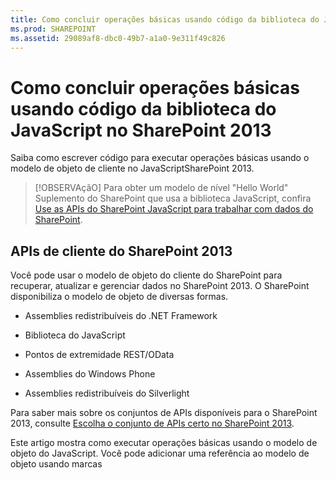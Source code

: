 ```yaml
---
title: Como concluir operações básicas usando código da biblioteca do JavaScript no SharePoint 2013
ms.prod: SHAREPOINT
ms.assetid: 29089af8-dbc0-49b7-a1a0-9e311f49c826
---
```



# Como concluir operações básicas usando código da biblioteca do JavaScript no SharePoint 2013
Saiba como escrever código para executar operações básicas usando o modelo de objeto de cliente no JavaScriptSharePoint 2013.
> [!OBSERVAçãO]
> Para obter um modelo de nível "Hello World" Suplemento do SharePoint que usa a biblioteca JavaScript, confira  [Use as APIs do SharePoint JavaScript para trabalhar com dados do SharePoint](use-the-sharepoint-javascript-apis-to-work-with-sharepoint-data.md). 
  
    
    


## APIs de cliente do SharePoint 2013
<a name="ClientAPIs"> </a>

Você pode usar o modelo de objeto do cliente do SharePoint para recuperar, atualizar e gerenciar dados no SharePoint 2013. O SharePoint disponibiliza o modelo de objeto de diversas formas.
  
    
    

- Assemblies redistribuíveis do .NET Framework
    
  
- Biblioteca do JavaScript
    
  
- Pontos de extremidade REST/OData
    
  
- Assemblies do Windows Phone
    
  
- Assemblies redistribuíveis do Silverlight
    
  
Para saber mais sobre os conjuntos de APIs disponíveis para o SharePoint 2013, consulte  [Escolha o conjunto de APIs certo no SharePoint 2013](http://msdn.microsoft.com/library/f36645da-77c5-47f1-a2ca-13d4b62b320d%28Office.15%29.aspx).
  
    
    
Este artigo mostra como executar operações básicas usando o modelo de objeto do JavaScript. Você pode adicionar uma referência ao modelo de objeto usando marcas <script> HTML. Para saber mais sobre como usar as outras APIs de cliente, consulte o seguinte:
  
    
    

-  [Concluir operações básicas usando o código de biblioteca do cliente SharePoint 2013](complete-basic-operations-using-sharepoint-2013-client-library-code.md)
    
  
-  [Realizar operações básicas usando os pontos de extremidade REST do SharePoint 2013](complete-basic-operations-using-sharepoint-2013-rest-endpoints.md)
    
  
-  [Crie aplicativos do Windows Phone que acessam o SharePoint 2013](http://msdn.microsoft.com/library/36681335-f772-4499-8445-f94481bc18e7%28Office.15%29.aspx)
    
  
-  [Usando o modelo de objeto do Silverlight](http://msdn.microsoft.com/library/cea7829d-f360-4052-8b76-91d90bcefd2a%28Office.15%29.aspx)
    
  

## Executar tarefas básicas no SharePoint 2013 usando o modelo de objeto do cliente do JavaScript
<a name="BasicOps_SPJSOMOps"> </a>

As seções a seguir descrevem tarefas que você pode concluir programaticamente e incluem exemplos de código do JavaScript que demonstram as operações.
  
    
    
Quando você cria um suplemento hospedado na nuvem, pode adicionar uma referência ao modelo de objeto usando marcas <script> HTML. Recomendamos que você referencie o host da Web, uma vez que o suplemento da Web pode não existir em todos os cenários de suplementos hospedados na nuvem. Você pode recuperar a URL do host da Web do parâmetro de cadeia de caracteres de consulta  _SPHostUrl_, caso esteja usando o token **{StandardTokens}**. Você pode também usar seu parâmetro de cadeia de caracteres de consulta definido, caso esteja usando o token **{HostUrl}**. Depois de obter a URL do host da Web, você deve usar código do JavaScript para criar dinamicamente a referência ao modelo de objeto.
  
    
    
O exemplo de código a seguir executa essas tarefas para adicionar uma referência ao modelo de objeto do JavaScript:
  
    
    

- Referências à biblioteca AJAX da Rede de Distribuição de Conteúdo (CDN) da Microsoft.
    
  
- Referências à biblioteca jQuery da CDN da Microsoft.
    
  
- Extrai a URL do host da Web da cadeia de caracteres de consulta.
    
  
- Carrega os arquivos SP.Runtime.js e SP.js usando a função **getScript** no jQuery. Depois de carregar os arquivos, seu programa terá acesso ao modelo de objeto do JavaScript para o SharePoint.
    
  
- Continua o fluxo na função **execOperation**.
    
  



```

<script
    src="//ajax.aspnetcdn.com/ajax/4.0/1/MicrosoftAjax.js" 
    type="text/javascript">
</script>
<script
    type="text/javascript"
    src="//ajax.aspnetcdn.com/ajax/jQuery/jquery-1.7.2.min.js">
</script>
<script type="text/javascript">
    var hostweburl;

    // Load the required SharePoint libraries.
    $(document).ready(function () {

        // Get the URI decoded URLs.
        hostweburl =
            decodeURIComponent(
                getQueryStringParameter("SPHostUrl")
        );

        // The js files are in a URL in the form:
        // web_url/_layouts/15/resource_file
        var scriptbase = hostweburl + "/_layouts/15/";

        // Load the js files and continue to
        // the execOperation function.
        $.getScript(scriptbase + "SP.Runtime.js",
            function () {
                $.getScript(scriptbase + "SP.js", execOperation);
            }
        );
    });

    // Function to execute basic operations.
    function execOperation() {

        // Continue your program flow here.

    }

    // Function to retrieve a query string value.
    // For production purposes you may want to use
    // a library to handle the query string.
    function getQueryStringParameter(paramToRetrieve) {
        var params =
            document.URL.split("?")[1].split("&amp;");
        var strParams = "";
        for (var i = 0; i < params.length; i = i + 1) {
            var singleParam = params[i].split("=");
            if (singleParam[0] == paramToRetrieve)
                return singleParam[1];
        }
    }
</script>

```

Quando você cria um suplemento hospedado pelo SharePoint, pode adicionar uma referência ao modelo de objeto usando marcas <script> HTML. O suplemento da Web em um suplemento hospedado pelo SharePoint permite o uso de caminhos relativos para fazer referência aos arquivos necessários para usar o modelo de objeto do JavaScript.
  
    
    
A marcação a seguir executa estas tarefas para adicionar uma referência ao modelo de objeto do JavaScript:
  
    
    

- Referencia a biblioteca AJAX da CDN da Microsoft.
    
  
- Referencia o arquivo SP.Runtime.js usando uma URL relativa ao suplemento da Web.
    
  
- Referencia o arquivo SP.js usando uma URL relativa ao suplemento da Web.
    
  



```

<script
    src="//ajax.aspnetcdn.com/ajax/4.0/1/MicrosoftAjax.js" 
    type="text/javascript">
</script>
<script 
    type="text/javascript" 
    src="/_layouts/15/sp.runtime.js">
</script>
<script 
    type="text/javascript" 
    src="/_layouts/15/sp.js">
</script>
<script type="text/javascript">

    // Continue your program flow here.

</script>
```


## Tarefas de site do SharePoint
<a name="BasicOps_SPWebTasks"> </a>

Para trabalhar com sites usando o JavaScript, comece usando o construtor **ClientContext(serverRelativeUrl)** e passe uma URL ou URI para retornar um contexto de solicitação específico.
  
    
    

### Recuperar as propriedades de um site

Use a propriedade da Web da classe **ClientContext** para especificar as propriedades do objeto do site localizado em uma URL de contexto especificada. Depois de carregar o objeto de site por meio do método **load(clientObject)** e então chamar **executeQueryAsync(succeededCallback, failedCallback)**, você obterá acesso a todas as propriedades desse site. O exemplo a seguir exibe o título e a descrição do site especificado, embora todas as outras propriedades retornadas por padrão fiquem disponíveis depois que você carregar o objeto de site e executar a consulta.
  
    
    

```

function retrieveWebSite(siteUrl) {
    var clientContext = new SP.ClientContext(siteUrl);
    this.oWebsite = clientContext.get_web();

    clientContext.load(this.oWebsite);

    clientContext.executeQueryAsync(
        Function.createDelegate(this, this.onQuerySucceeded), 
        Function.createDelegate(this, this.onQueryFailed)
    );
}

function onQuerySucceeded(sender, args) {
    alert('Title: ' + this.oWebsite.get_title() + 
        ' Description: ' + this.oWebsite.get_description());
}
    
function onQueryFailed(sender, args) {
    alert('Request failed. ' + args.get_message() + 
        '\\n' + args.get_stackTrace());
}
```


### Recuperar somente as propriedades selecionadas de um site

Para reduzir a transferência de dados desnecessária entre cliente e servidor, talvez você queira retornar somente as propriedades especificadas do objeto de site, e não todas as propriedades. Nesse caso, use sintaxe de consulta LINQ ou de expressão lambda com o método **load(clientObject)** para especificar quais propriedades serão retornadas do servidor. No exemplo a seguir, somente o título e a data de criação do objeto de site ficarão disponíveis após a chamada a **executeQueryAsync(succeededCallback, failedCallback)**.
  
    
    

```

function retrieveWebSiteProperties(siteUrl) {
    var clientContext = new SP.ClientContext(siteUrl);
    this.oWebsite = clientContext.get_web();

    clientContext.load(this.oWebsite, 'Title', 'Created');

    clientContext.executeQueryAsync(
        Function.createDelegate(this, this.onQuerySucceeded), 
        Function.createDelegate(this, this.onQueryFailed)
    );
}

function onQuerySucceeded(sender, args) {
    alert('Title: ' + this.oWebsite.get_title() + 
        ' Created: ' + this.oWebsite.get_created());
}
    
function onQueryFailed(sender, args) {
    alert('Request failed. ' + args.get_message() + 
        '\\n' + args.get_stackTrace());
}
```


> [!OBSERVAçãO]
> Se você tentar acessar outras propriedades, o código lançará uma exceção porque não há outras propriedades disponíveis. 
  
    
    


### Gravar nas propriedades de um site

Para modificar um site, defina suas propriedades e chame o método **update()**, de maneira semelhante ao funcionamento do modelo de objeto do servidor. No entanto, no modelo de objeto do cliente, você deverá chamar **executeQueryAsync(succeededCallback, failedCallback)** para solicitar o processamento em lotes de todos os comandos especificados. O exemplo a seguir altera o título e a descrição de um site especificado.
  
    
    

```

function updateWebSite(siteUrl) {
    var clientContext = new SP.ClientContext(siteUrl);
    this.oWebsite = clientContext.get_web();

    this.oWebsite.set_title('Updated Web Site');
    this.oWebsite.set_description('This is an updated Web site.');
    this.oWebsite.update();

    clientContext.load(this.oWebsite, 'Title', 'Description');

    clientContext.executeQueryAsync(
        Function.createDelegate(this, this.onQuerySucceeded), 
        Function.createDelegate(this, this.onQueryFailed)
    );
}

function onQuerySucceeded(sender, args) {
    alert('Title: ' + this.oWebsite.get_title() + 
        ' Description: ' + this.oWebsite.get_description());
}
    
function onQueryFailed(sender, args) {
    alert('Request failed. ' + args.get_message() + 
        '\\n' + args.get_stackTrace());
}
```


## Tarefas de lista do SharePoint
<a name="BasicOps_SPListTasks"> </a>

Trabalhar com objetos de lista usando o JavaScript é semelhante a trabalhar com objetos de site. Comece usando o construtor **ClientContext(serverRelativeUrl)** e passando uma URL ou URI para retornar um contexto de solicitação específico. Você poderá então usar a propriedade **lists** da classe **Web** para obter a coleção de listas no site.
  
    
    

### Recuperar todas as propriedades de todas as listas em um site

Para retornar todas as listas de um site, carregue a coleção de listas por meio do método **load(clientObject)** e então chame **executeQueryAsync(succeededCallback, failedCallback)**. O exemplo a seguir exibe a URL do site e a data e hora em que a lista foi criada.
  
    
    

```

function retrieveAllListProperties(siteUrl) {
    var clientContext = new SP.ClientContext(siteUrl);
    var oWebsite = clientContext.get_web();
    this.collList = oWebsite.get_lists();
    clientContext.load(collList);

    clientContext.executeQueryAsync(
        Function.createDelegate(this, this.onQuerySucceeded), 
        Function.createDelegate(this, this.onQueryFailed)
    );
}

function onQuerySucceeded() {
    var listInfo = '';
    var listEnumerator = collList.getEnumerator();

    while (listEnumerator.moveNext()) {
        var oList = listEnumerator.get_current();
        listInfo += 'Title: ' + oList.get_title() + ' Created: ' + 
            oList.get_created().toString() + '\\n';
    }
    alert(listInfo);
}

function onQueryFailed(sender, args) {
    alert('Request failed. ' + args.get_message() + 
        '\\n' + args.get_stackTrace());
}
```


### Recuperar somente as propriedades de listas especificadas

O exemplo anterior retorna todas as propriedades das listas em um site. Para reduzir a transferência de dados desnecessária entre cliente e servidor, você poderá usar expressões de consulta LINQ para especificar quais propriedades serão retornadas. No JavaScript, especifique **Include** como parte da cadeia de caracteres de consulta passada para o método **load(clientObject)** para especificar quais propriedades serão retornadas. O exemplo a seguir usa essa abordagem para retornar somente o título e a ID de cada lista da coleção.
  
    
    

```

function retrieveSpecificListProperties(siteUrl) {
    var clientContext = new SP.ClientContext(siteUrl);
    var oWebsite = clientContext.get_web();
    this.collList = oWebsite.get_lists();

    clientContext.load(collList, 'Include(Title, Id)');
    clientContext.executeQueryAsync(
        Function.createDelegate(this, this.onQuerySucceeded), 
        Function.createDelegate(this, this.onQueryFailed)
    );
}

function onQuerySucceeded() {
    var listInfo = '';
    var listEnumerator = collList.getEnumerator();

    while (listEnumerator.moveNext()) {
        var oList = listEnumerator.get_current();
        listInfo += 'Title: ' + oList.get_title() + 
            ' ID: ' + oList.get_id().toString() + '\\n';
    }
    alert(listInfo);
}

function onQueryFailed(sender, args) {
    alert('Request failed. ' + args.get_message() + 
        '\\n' + args.get_stackTrace());
}

```


### Armazenar listas recuperadas em uma coleção

Como mostra o exemplo a seguir, você poderá usar o método **loadQuery(clientObjectCollection, exp)** em vez de usar o método **load(clientObject)** para armazenar o valor de retorno em outra coleção em vez de armazená-lo na propriedade de listas.
  
    
    

```

function retrieveSpecificListPropertiesToCollection(siteUrl) {
    var clientContext = new SP.ClientContext(siteUrl);
    var oWebsite = clientContext.get_web();
    var collList = oWebsite.get_lists();

    this.listInfoCollection = clientContext.loadQuery(collList, 'Include(Title, Id)');
    clientContext.executeQueryAsync(
        Function.createDelegate(this, this.onQuerySucceeded), 
        Function.createDelegate(this, this.onQueryFailed)
    );
}

function onQuerySucceeded() {
    var listInfo = '';

    for (var i = 0; i < this.listInfoCollection.length; i++) {
        var oList = this.listInfoCollection[i];
        listInfo += 'Title: ' + oList.get_title() + 
            ' ID: ' + oList.get_id().toString();
    }
    alert(listInfo.toString());
}

function onQueryFailed(sender, args) {
    alert('Request failed. ' + args.get_message() + 
        '\\n' + args.get_stackTrace());
}
```


### Aplicar filtros a uma recuperação de lista

Como mostra o exemplo a seguir, você pode aninhar instruções **Include** em uma consulta JavaScript para retornar metadados para uma lista e seus campos. O exemplo retorna todos os campos de todas as listas em um site e exibe o título e o nome interno de todos os campos cujo nome interno contenha a cadeia de caracteres "nome".
  
    
    

```

function retrieveAllListsAllFields(siteUrl) {
    var clientContext = new SP.ClientContext(siteUrl);
    var oWebsite = clientContext.get_web();
    var collList = oWebsite.get_lists();

    this.listInfoArray = clientContext.loadQuery(collList, 
        'Include(Title,Fields.Include(Title,InternalName))');

    clientContext.executeQueryAsync(
        Function.createDelegate(this, this.onQuerySucceeded), 
        Function.createDelegate(this, this._onQueryFailed)
    );
}

function onQuerySucceeded() {
    var listInfo = '';

    for (var i = 0; i < this.listInfoArray.length; i++) {
        var oList = this.listInfoArray[i];
        var collField = oList.get_fields();
        var fieldEnumerator = collField.getEnumerator();
            
        while (fieldEnumerator.moveNext()) {
            var oField = fieldEnumerator.get_current();
            var regEx = new RegExp('name', 'ig');
            
            if (regEx.test(oField.get_internalName())) {
                listInfo += '\\nList: ' + oList.get_title() + 
                    '\\n\\tField Title: ' + oField.get_title() + 
                    '\\n\\tField Name: ' + oField.get_internalName();
            }
        }
    }
    alert(listInfo);
}

function onQueryFailed(sender, args) {
    alert('Request failed. ' + args.get_message() + 
        '\\n' + args.get_stackTrace());
}

```


## Criar, atualizar e excluir listas
<a name="BasicOps_SPListCRUD"> </a>

A criação, a atualização e a exclusão de listas por meio do modelo de objeto do cliente funciona de maneira semelhante a como você executa essas tarefas usando o modelo de objeto do cliente .NET, embora operações do cliente não sejam concluídas até você chamar a função **executeQueryAsync(succeededCallback, failedCallback)**.
  
    
    

### Criar e atualizar uma lista

Para criar um objeto de lista usando JavaScript, use o objeto **ListCreationInformation** para definir suas propriedades e então passe o objeto para a função **add(parameters)** do objeto **ListCollection**. O exemplo a seguir cria uma nova lista de anúncios.
  
    
    

```

function createList(siteUrl) {
    var clientContext = new SP.ClientContext(siteUrl);
    var oWebsite = clientContext.get_web();
    
    var listCreationInfo = new SP.ListCreationInformation();
    listCreationInfo.set_title('My Announcements List');
    listCreationInfo.set_templateType(SP.ListTemplateType.announcements);

    this.oList = oWebsite.get_lists().add(listCreationInfo);

    clientContext.load(oList);
    clientContext.executeQueryAsync(
        Function.createDelegate(this, this.onQuerySucceeded), 
        Function.createDelegate(this, this.onQueryFailed)
    );
}

function onQuerySucceeded() {
    var result = oList.get_title() + ' created.';
    alert(result);
}

function onQueryFailed(sender, args) {
    alert('Request failed. ' + args.get_message() + 
        '\\n' + args.get_stackTrace());
}
```

Se precisar atualizar a lista depois de criá-la, você poderá definir propriedades da lista e chamar a lista **update()** antes de chamar **executeQueryAsync(succeededCallback, failedCallback)**, como mostrado nas modificações a seguir feitas no exemplo anterior.
  
    
    



```

.
.
.
.
this.oList = oWebsite.get_lists().add(listCreationInfo);

oList.set_description('New Announcements List');
oList.update();

clientContext.load(oList);
clientContext.executeQueryAsync(
    Function.createDelegate(this, this.onQuerySucceeded), 
    Function.createDelegate(this, this.onQueryFailed)
);
```


### Adicionar um campo a uma lista

Use a função **add(field)** ou **addFieldAsXml(schemaXml, addToDefaultView, options)** do objeto **FieldCollection** para adicionar um campo à coleção de campos de uma lista. O exemplo a seguir cria um campo e então o atualiza antes de chamar **executeQueryAsync(succeededCallback, failedCallback)**.
  
    
    

```

function addFieldToList(siteUrl) {
    var clientContext = new SP.ClientContext(siteUrl);

    var oList = clientContext.get_web().get_lists().getByTitle('Announcements');
    this.oField = oList.get_fields().addFieldAsXml(
        '<Field DisplayName=\\'MyField\\' Type=\\'Number\\' />', 
        true, 
        SP.AddFieldOptions.defaultValue
    );

    var fieldNumber = clientContext.castTo(oField,SP.FieldNumber);
    fieldNumber.set_maximumValue(100);
    fieldNumber.set_minimumValue(35);
    fieldNumber.update();

    clientContext.load(oField);
    clientContext.executeQueryAsync(
        Function.createDelegate(this, this.onQuerySucceeded), 
        Function.createDelegate(this, this.onQueryFailed)
    );
}

function onQuerySucceeded() {
    var result = oField.get_title() + ' added.';
    alert(result);
}

function onQueryFailed(sender, args) {
    alert('Request failed. ' + args.get_message() + 
        '\\n' + args.get_stackTrace());
}
```


### Excluir uma lista

Para excluir uma lista, chame a função **deleteObject()** do objeto de lista, como mostrado no exemplo a seguir.
  
    
    

```

function deleteList(siteUrl) {
    var clientContext = new SP.ClientContext(siteUrl);
    var oWebsite = clientContext.get_web();
    this.listTitle = 'My Announcements List';

    this.oList = oWebsite.get_lists().getByTitle(listTitle);
    oList.deleteObject();

    clientContext.executeQueryAsync(
        Function.createDelegate(this, this.onQuerySucceeded), 
        Function.createDelegate(this, this.onQueryFailed)
    );
}

function onQuerySucceeded() {
    var result = listTitle + ' deleted.';
    alert(result);
}

function onQueryFailed(sender, args) {
    alert('Request failed. ' + args.get_message() + 
        '\\n' + args.get_stackTrace());
}
```


## Criar, atualizar e excluir pastas
<a name="BasicOps_FolderTasks"> </a>

Você pode manipular pastas para organizar seu conteúdo usando o modelo de objeto do JavaScript. As seções a seguir mostram como executar operações básicas em pastas.
  
    
    

### Criar uma pasta em uma biblioteca de documentos

Para criar uma pasta, use um objeto **ListItemCreationInformation**, defina o tipo de objeto subjacente como **SP.FileSystemObjectType.folder** e passe-o como parâmetro para a função **addItem(parameters)** do objeto **List**. Defina propriedades no objeto de item de lista que esse método retorna e então chame a função **update()**, como mostrado no exemplo a seguir.
  
    
    

```

function createFolder(resultpanel) {
    var clientContext;
    var oWebsite;
    var oList;
    var itemCreateInfo;

    clientContext = new SP.ClientContext.get_current();
    oWebsite = clientContext.get_web();
    oList = oWebsite.get_lists().getByTitle("Shared Documents");

    itemCreateInfo = new SP.ListItemCreationInformation();
    itemCreateInfo.set_underlyingObjectType(SP.FileSystemObjectType.folder);
    itemCreateInfo.set_leafName("My new folder!");
    this.oListItem = oList.addItem(itemCreateInfo);
    this.oListItem.set_item("Title", "My new folder!");
    this.oListItem.update();

    clientContext.load(this.oListItem);
    clientContext.executeQueryAsync(
        Function.createDelegate(this, successHandler),
        Function.createDelegate(this, errorHandler)
    );

    function successHandler() {
        resultpanel.innerHTML = "Go to the " +
            "<a href='../Lists/Shared Documents'>document library</a> " +
            "to see your new folder.";
    }

    function errorHandler() {
        resultpanel.innerHTML =
            "Request failed: " + arguments[1].get_message();
    }
}
```


### Atualizar uma pasta em uma biblioteca de documentos

Para atualizar o nome da pasta, você poderá gravar na propriedade **FileLeafRef** e chame a função **update()** de forma que as alterações entrem em vigor quando o método **executeQueryAsync** for chamado.
  
    
    

```

function updateFolder(resultpanel) {
    var clientContext;
    var oWebsite;
    var oList;

    clientContext = new SP.ClientContext.get_current();
    oWebsite = clientContext.get_web();
    oList = oWebsite.get_lists().getByTitle("Shared Documents");

    this.oListItem = oList.getItemById(1);
    this.oListItem.set_item("FileLeafRef", "My updated folder");
    this.oListItem.update();

    clientContext.load(this.oListItem);
    clientContext.executeQueryAsync(
        Function.createDelegate(this, successHandler),
        Function.createDelegate(this, errorHandler)
    );

    function successHandler() {
        resultpanel.innerHTML = "Go to the " +
            "<a href='../Lists/Shared Documents'>document library</a> " +
            "to see your updated folder.";
    }

    function errorHandler() {
        resultpanel.innerHTML = "Request failed: " + arguments[1].get_message();
    }
}
```


### Excluir uma pasta em uma biblioteca de documentos

Para excluir uma pasta, chame a função **deleteObject()** no objeto. O exemplo a seguir usa o método **getFolderByServerRelativeUrl** para recuperar a pasta da biblioteca de documentos e então exclua o item.
  
    
    

```

function deleteFolder(resultpanel) {
    var clientContext;
    var oWebsite;
    var folderUrl;

    clientContext = new SP.ClientContext.get_current();
    oWebsite = clientContext.get_web();

    clientContext.load(oWebsite);
    clientContext.executeQueryAsync(function () {
        folderUrl = oWebsite.get_serverRelativeUrl() + "/Lists/Shared Documents/Folder1";
        this.folderToDelete = oWebsite.getFolderByServerRelativeUrl(folderUrl);
        this.folderToDelete.deleteObject();

        clientContext.executeQueryAsync(
            Function.createDelegate(this, successHandler),
            Function.createDelegate(this, errorHandler)
        );
    }, errorHandler);

    function successHandler() {
        resultpanel.innerHTML = "Go to the " +
            "<a href='../Lists/Shared Documents'>document library</a> " +
            "to make sure the folder is no longer there.";
    }

    function errorHandler() {
        resultpanel.innerHTML = "Request failed: " + arguments[1].get_message();
    }
}
```


## Criar, ler, atualizar e excluir arquivos
<a name="BasicOps_FileTasks"> </a>

Você pode manipular arquivos usando o modelo de objeto do JavaScript. As seções a seguir mostram como executar operações básicas em arquivos.
  
    
    

> [!OBSERVAçãO]
> Você só pode trabalhar com arquivos de até 1,5 MB usando o modelo de objeto do JavaScript. Para carregar arquivos maiores, use REST (Representational State Transfer). Para saber mais, consulte  [](complete-basic-operations-using-sharepoint-2013-rest-endpoints.md#LargeFiles). 
  
    
    


### Criar um arquivo em uma biblioteca de documentos

Para criar arquivos, use um objeto **FileCreationInformation**, defina o atributo de URL e anexe conteúdo como uma matriz de bytes codificada de base64, como mostrado neste exemplo.
  
    
    

```

function createFile(resultpanel) {
    var clientContext;
    var oWebsite;
    var oList;
    var fileCreateInfo;
    var fileContent;

    clientContext = new SP.ClientContext.get_current();
    oWebsite = clientContext.get_web();
    oList = oWebsite.get_lists().getByTitle("Shared Documents");

    fileCreateInfo = new SP.FileCreationInformation();
    fileCreateInfo.set_url("my new file.txt");
    fileCreateInfo.set_content(new SP.Base64EncodedByteArray());
    fileContent = "The content of my new file";

    for (var i = 0; i < fileContent.length; i++) {
        
        fileCreateInfo.get_content().append(fileContent.charCodeAt(i));
    }

    this.newFile = oList.get_rootFolder().get_files().add(fileCreateInfo);

    clientContext.load(this.newFile);
    clientContext.executeQueryAsync(
        Function.createDelegate(this, successHandler),
        Function.createDelegate(this, errorHandler)
    );

    function successHandler() {
        resultpanel.innerHTML =
            "Go to the " +
            "<a href='../Lists/Shared Documents'>document library</a> " +
            "to see your new file.";
    }

    function errorHandler() {
        resultpanel.innerHTML = "Request failed: " + arguments[1].get_message();
    }
}
```


### Ler um arquivo em uma biblioteca de documentos

Para ler o conteúdo de um arquivo, execute uma operação **GET** na URL do arquivo, como mostrado no exemplo a seguir.
  
    
    

```

function readFile(resultpanel) {
    var clientContext;
    var oWebsite;
    var fileUrl;

    clientContext = new SP.ClientContext.get_current();
    oWebsite = clientContext.get_web();

    clientContext.load(oWebsite);
    clientContext.executeQueryAsync(function () {
        fileUrl = oWebsite.get_serverRelativeUrl() +
            "/Lists/Shared Documents/TextFile1.txt";
        $.ajax({
            url: fileUrl,
            type: "GET"
        })
            .done(Function.createDelegate(this, successHandler))
            .error(Function.createDelegate(this, errorHandler));
    }, errorHandler);

    function successHandler(data) {
        resultpanel.innerHTML =
            "The content of file \\"TextFile1.txt\\": " + data
    }

    function errorHandler() {
        resultpanel.innerHTML =
            "Request failed: " + arguments[2];
    }
}
```


### Atualizar um arquivo em uma biblioteca de documentos

Para atualizar o conteúdo do arquivo, você poderá usar um objeto **FileCreationInformation** e definir o atributo de substituição como verdadeiro usando o método **set_overwrite()** como mostrado neste exemplo.
  
    
    

```

function updateFile(resultpanel) {
    var clientContext;
    var oWebsite;
    var oList;
    var fileCreateInfo;
    var fileContent;

    clientContext = new SP.ClientContext.get_current();
    oWebsite = clientContext.get_web();
    oList = oWebsite.get_lists().getByTitle("Shared Documents");

    fileCreateInfo = new SP.FileCreationInformation();
    fileCreateInfo.set_url("TextFile1.txt");
    fileCreateInfo.set_content(new SP.Base64EncodedByteArray());
    fileCreateInfo.set_overwrite(true);
    fileContent = "The updated content of my file";

    for (var i = 0; i < fileContent.length; i++) {

        fileCreateInfo.get_content().append(fileContent.charCodeAt(i));
    }

    this.existingFile = oList.get_rootFolder().get_files().add(fileCreateInfo);

    clientContext.load(this.existingFile);
    clientContext.executeQueryAsync(
        Function.createDelegate(this, successHandler),
        Function.createDelegate(this, errorHandler)
    );

    function successHandler() {
        resultpanel.innerHTML =
            "Go to the " +
            "<a href='../Lists/Shared Documents'>document library</a> " +
            "to see the updated \\"TextFile1.txt\\" file.";
    }

    function errorHandler() {
        resultpanel.innerHTML =
            "Request failed: " + arguments[1].get_message();
    }
}
```


### Excluir um arquivo de uma biblioteca de documentos

Para excluir um arquivo, chame a função **deleteObject()** no objeto. O exemplo a seguir usa o método **getFileByServerRelativeUrl** para recuperar o arquivo da biblioteca de documentos e então exclua o item.
  
    
    

```

function deleteFile(resultpanel) {
    var clientContext;
    var oWebsite;
    var fileUrl;

    clientContext = new SP.ClientContext.get_current();
    oWebsite = clientContext.get_web();

    clientContext.load(oWebsite);
    clientContext.executeQueryAsync(function () {
        fileUrl = oWebsite.get_serverRelativeUrl() +
            "/Lists/Shared Documents/TextFile1.txt";
        this.fileToDelete = oWebsite.getFileByServerRelativeUrl(fileUrl);
        this.fileToDelete.deleteObject();

        clientContext.executeQueryAsync(
            Function.createDelegate(this, successHandler),
            Function.createDelegate(this, errorHandler)
        );
    }, errorHandler);

    function successHandler() {
        resultpanel.innerHTML =
            "Go to the " +
            "<a href='../Lists/Shared Documents'>document library</a> " +
            "to confirm that the \\"TextFile1.txt\\" file has been deleted.";
    }

    function errorHandler() {
        resultpanel.innerHTML = "Request failed: " + arguments[1].get_message();
    }
}
```


## Tarefas de item de lista do SharePoint
<a name="BasicOps_SPListItemTasks"> </a>

Para retornar itens de uma lista usando JavaScript, use a função **getItemById(id)** para retornar um item único ou use a função **getItems(query)** para retornar vários itens. Use então a função **load(clientObject)** para alcançar objetos de item de lista que representam os itens.
  
    
    

### Recuperar itens de uma lista

A função **getItems(query)** permite que você defina uma consulta Collaborative Application Markup Language (CAML) que especifique quais itens serão retornados. Você pode passar um objeto **CamlQuery** indefinido para retornar todos os itens da lista ou usar a função **set_viewXml** para definir uma consulta CAML e retornar itens que atendam critérios específicos. O exemplo a seguir exibe a ID, além dos valores de coluna Título e Corpo dos 100 primeiros itens da lista Anúncios, começando com itens de lista cuja ID da coleção maiores do que 10.
  
    
    

```

function retrieveListItems(siteUrl) {
    var clientContext = new SP.ClientContext(siteUrl);
    var oList = clientContext.get_web().get_lists().getByTitle('Announcements');
        
    var camlQuery = new SP.CamlQuery();
    camlQuery.set_viewXml(
        '<View><Query><Where><Geq><FieldRef Name=\\'ID\\'/>' + 
        '<Value Type=\\'Number\\'>1</Value></Geq></Where></Query>' + 
        '<RowLimit>10</RowLimit></View>'
    );
    this.collListItem = oList.getItems(camlQuery);
        
    clientContext.load(collListItem);
    clientContext.executeQueryAsync(
        Function.createDelegate(this, this.onQuerySucceeded), 
        Function.createDelegate(this, this.onQueryFailed)
    ); 
}

function onQuerySucceeded(sender, args) {
    var listItemInfo = '';
    var listItemEnumerator = collListItem.getEnumerator();
        
    while (listItemEnumerator.moveNext()) {
        var oListItem = listItemEnumerator.get_current();
        listItemInfo += '\\nID: ' + oListItem.get_id() + 
            '\\nTitle: ' + oListItem.get_item('Title') + 
            '\\nBody: ' + oListItem.get_item('Body');
    }

    alert(listItemInfo.toString());
}

function onQueryFailed(sender, args) {
    alert('Request failed. ' + args.get_message() + 
        '\\n' + args.get_stackTrace());
}
```


### Usar o método Include para acessar propriedades de objetos ListItem

Quatro propriedades de objetos **ListItem** não estarão disponíveis por padrão quando você retornar itens de lista  **displayName**, **effectiveBasePermissions**, **hasUniqueRoleAssignments** e **roleAssignments**. O exemplo anterior retornará uma **PropertyOrFieldNotInitializedException** se você tentar acessar uma dessas propriedades. Para acessar essas propriedades, use o método **Include** como parte da cadeia de caracteres de consulta, como mostrado no exemplo a seguir.
  
    
    

> [!OBSERVAçãO]
> Quando você usa o LINQ para criar consultas no modelo de objeto do cliente, estará usando o  [LINQ para objetos](http://msdn.microsoft.com/library/bb397919) e não o [LINQ para provedor do SharePoint](http://msdn.microsoft.com/library/ee535491), que só poderá ser usado quando você escrever código no modelo de objeto do servidor. 
  
    
    


```

function retrieveListItemsInclude(siteUrl) {
    var clientContext = new SP.ClientContext(siteUrl);
    var oList = clientContext.get_web().get_lists().getByTitle('Announcements');

    var camlQuery = new SP.CamlQuery();
    camlQuery.set_viewXml('<View><RowLimit>100</RowLimit></View>');
    this.collListItem = oList.getItems(camlQuery);

    clientContext.load(
        collListItem, 
        'Include(Id, DisplayName, HasUniqueRoleAssignments)'
    );
    clientContext.executeQueryAsync(
        Function.createDelegate(this, this.onQuerySucceeded), 
        Function.createDelegate(this, this.onQueryFailed)
    );
}

function onQuerySucceeded(sender, args) {
    var listItemInfo = '';
    var listItemEnumerator = collListItem.getEnumerator();
        
    while (listItemEnumerator.moveNext()) {
        var oListItem = listItemEnumerator.get_current();
        listItemInfo += '\\nID: ' + oListItem.get_id() + 
            '\\nDisplay name: ' + oListItem.get_displayName() + 
            '\\nUnique role assignments: ' + 
            oListItem.get_hasUniqueRoleAssignments();
    }

    alert(listItemInfo.toString());
}

function onQueryFailed(sender, args) {
    alert('Request failed. ' + args.get_message() + 
        '\\n' + args.get_stackTrace());
}

```

Como este exemplo usa um **Include**, somente as propriedades especificadas estarão disponíveis após a execução da consulta. Portanto, você receberá uma **PropertyOrFieldNotInitializedException** se tentar acessar outras propriedades além daquelas que foram especificadas. Além disso, você receberá esse erro se tentar usar funções como **get_contentType** ou **get_parentList** para acessar as propriedades de objetos contidos.
  
    
    

### Restrições na recuperação de itens

O método **loadQuery(clientObjectCollection, exp)** do modelo de objeto JavaScript no SharePoint Foundation 2010 não dá suporte a métodos e operadores LINQ usados pelo modelo de objeto gerenciado.
  
    
    

## Criar, atualizar e excluir itens de lista
<a name="BasicOps_SPListItemCRUD"> </a>

A criação, a atualização ou a exclusão de itens de lista por meio do modelo de objeto do cliente funciona de maneira semelhante a executar essas tarefas por meio do modelo de objeto do servidor. Você cria um objeto de item de lista, define suas propriedades e então atualize o objeto. Para modificar ou excluir um objeto de item de lista, use a função **getById(id)** do objeto **ListItemCollection** para retornar o objeto e então defina propriedades e chame a atualização no objeto que esse método retorna ou chame o próprio método do objeto para exclusão. Ao contrário do modelo de objeto do servidor, cada uma dessas operações no modelo de objeto do cliente deverá ser concluída com uma chamada **to executeQueryAsync(succeededCallback, failedCallback)** para que as alterações entrem em vigor no servidor.
  
    
    

### Criar um item de lista

Para criar itens de lista, crie um objeto **ListItemCreationInformation**, defina suas propriedades e passe-o como parâmetro para a função **addItem(parameters)** do objeto **List**. Defina propriedades no objeto de item de lista retornado por esse método e então chame a função **update()**, como mostrado no exemplo a seguir.
  
    
    

```

function createListItem(siteUrl) {
    var clientContext = new SP.ClientContext(siteUrl);
    var oList = clientContext.get_web().get_lists().getByTitle('Announcements');
        
    var itemCreateInfo = new SP.ListItemCreationInformation();
    this.oListItem = oList.addItem(itemCreateInfo);
    oListItem.set_item('Title', 'My New Item!');
    oListItem.set_item('Body', 'Hello World!');
    oListItem.update();

    clientContext.load(oListItem);
    clientContext.executeQueryAsync(
        Function.createDelegate(this, this.onQuerySucceeded), 
        Function.createDelegate(this, this.onQueryFailed)
    );
}

function onQuerySucceeded() {
    alert('Item created: ' + oListItem.get_id());
}

function onQueryFailed(sender, args) {
    alert('Request failed. ' + args.get_message() + 
        '\\n' + args.get_stackTrace());
}
```


### Atualizar um item de lista

Para definir a maioria das propriedades do item de lista, você poderá usar um indexador de coluna para criar uma atribuição e chamar a função **update()**, de forma que as alterações entrem em vigor quando você chamar **executeQueryAsync(succeededCallback, failedCallback)**. O exemplo a seguir define o título do terceiro item na lista Anúncios.
  
    
    

```

function updateListItem(siteUrl) {
    var clientContext = new SP.ClientContext(siteUrl);
    var oList = clientContext.get_web().get_lists().getByTitle('Announcements');

    this.oListItem = oList.getItemById(3);
    oListItem.set_item('Title', 'My Updated Title');
    oListItem.update();

    clientContext.executeQueryAsync(
        Function.createDelegate(this, this.onQuerySucceeded), 
        Function.createDelegate(this, this.onQueryFailed)
    );
}

function onQuerySucceeded() {
    alert('Item updated!');
}

function onQueryFailed(sender, args) {
    alert('Request failed. ' + args.get_message() + 
        '\\n' + args.get_stackTrace());
}
```


### Excluir um item de lista

Para excluir um item de lista, chame a função **deleteObject()** no objeto. O exemplo a seguir usa a função **getItemById(id)** para retornar o segundo item da lista e então excluir o item. O SharePoint mantém as IDs de inteiro de itens em coleções, mesmo se eles tiverem sido excluídos. Dessa forma, por exemplo, o segundo item em uma lista poderá não ter 2 como seu identificador. Uma **ServerException** será retornada caso a função **deleteObject()**seja chamada para um item que não exista.
  
    
    

```

function deleteListItem(siteUrl) {
    this.itemId = 2;
    var clientContext = new SP.ClientContext(siteUrl);
    var oList = clientContext.get_web().get_lists().getByTitle('Announcements');
    this.oListItem = oList.getItemById(itemId);
    oListItem.deleteObject();

    clientContext.executeQueryAsync(
        Function.createDelegate(this, this.onQuerySucceeded), 
        Function.createDelegate(this, this.onQueryFailed)
    );
}

function onQuerySucceeded() {
    alert('Item deleted: ' + itemId);
}

function onQueryFailed(sender, args) {
    alert('Request failed. ' + args.get_message() + 
        '\\n' + args.get_stackTrace());
}
```

Se quiser recuperar, por exemplo, a nova contagem de itens que resulte de uma operação de exclusão, inclua uma chamada para o método update() para atualizar a lista. Além disso, você deverá carregar o próprio objeto de lista ou a propriedade **itemCount** no objeto de lista antes de executar a consulta. Se quiser recuperar uma contagem de itens de lista inicial ou final, você deverá executar duas consultas e retornar a contagem de itens duas vezes, como mostrado na modificação a seguir feita no exemplo anterior.
  
    
    



```

function deleteListItemDisplayCount(siteUrl) {
    this.clientContext = new SP.ClientContext(siteUrl);
    this.oList = clientContext.get_web().get_lists().getByTitle('Announcements');
    clientContext.load(oList);

    clientContext.executeQueryAsync(
        Function.createDelegate(this, this.deleteItem), 
        Function.createDelegate(this, this.onQueryFailed)
    );
}

function deleteItem() {
    this.itemId = 58;
    this.startCount = oList.get_itemCount();
    this.oListItem = oList.getItemById(itemId);
    oListItem.deleteObject();

    oList.update();
    clientContext.load(oList);
        
    clientContext.executeQueryAsync(
        Function.createDelegate(this, this.displayCount), 
        Function.createDelegate(this, this.onQueryFailed)
    );
}

function displayCount() {
    var endCount = oList.get_itemCount();
    var listItemInfo = 'Item deleted: ' + itemId + 
        '\\nStart Count: ' +  startCount + 
        ' End Count: ' + endCount;
        
    alert(listItemInfo)
}

function onQueryFailed(sender, args) {
    alert('Request failed. ' + args.get_message() + 
        '\\n' + args.get_stackTrace());
}
```


## Acessar objetos no host da Web
<a name="BasicOps_AccessHostweb"> </a>

Durante o desenvolvimento do seu suplemento, talvez seja necessário acessar o host da Web para interagir com itens nele. Use o objeto **AppContextSite** para referenciar o host da Web ou outros sites do SharePoint, como mostrado no exemplo a seguir. Para obter um exemplo de código completo, confira [Obter o título do host da Web usando a biblioteca de domínio cruzado (JSOM)](http://code.msdn.microsoft.com/office/SharePoint-2013-Get-the-563f2a3d).
  
    
    

```

function execCrossDomainRequest(appweburl, hostweburl) {
    // context: The ClientContext object provides access to
    //      the web and lists objects.
    // factory: Initialize the factory object with the
    //      add-in web URL.
    var context;
    var factory;
    var appContextSite;

    context = new SP.ClientContext(appweburl);
    factory = new SP.ProxyWebRequestExecutorFactory(appweburl);
    context.set_webRequestExecutorFactory(factory);
    appContextSite = new SP.AppContextSite(context, hostweburl);

    this.web = appContextSite.get_web();
    context.load(this.web);

    // Execute the query with all the previous 
    //  options and parameters.
    context.executeQueryAsync(
        Function.createDelegate(this, successHandler), 
        Function.createDelegate(this, errorHandler)
    );

    // Function to handle the success event.
    // Prints the host web's title to the page.
    function successHandler() {
        alert(this.web.get_title());
    }

    // Function to handle the error event.
    // Prints the error message to the page.
    function errorHandler(data, errorCode, errorMessage) {
        alert("Could not complete cross-domain call: " + errorMessage);
    }
}
```

O exemplo anterior usa a biblioteca de domínio cruzado no SharePoint 2013 para acessar o host da Web. Para saber mais, confira  [Acessar dados do SharePoint 2013 de suplementos usando a biblioteca de domínio cruzado](access-sharepoint-2013-data-from-add-ins-using-the-cross-domain-library.md).
  
    
    

## Recursos adicionais
<a name="BasicOps_AddRes"> </a>


-  [Concluir operações básicas usando o código de biblioteca do cliente SharePoint 2013](complete-basic-operations-using-sharepoint-2013-client-library-code.md)
    
  
-  [Realizar operações básicas usando os pontos de extremidade REST do SharePoint 2013](complete-basic-operations-using-sharepoint-2013-rest-endpoints.md)
    
  
-  [Desenvolver suplementos do SharePoint](develop-sharepoint-add-ins.md)
    
  
-  [Seguro cliente e o acesso a dados modelos de objeto para o SharePoint Add-ins](secure-data-access-and-client-object-models-for-sharepoint-add-ins.md)
    
  
-  [Trabalhar com dados externos do SharePoint 2013](work-with-external-data-in-sharepoint-2013.md)
    
  

